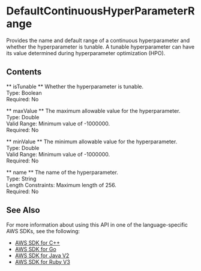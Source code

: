 # DefaultContinuousHyperParameterRange<a name="API_DefaultContinuousHyperParameterRange"></a>

Provides the name and default range of a continuous hyperparameter and whether the hyperparameter is tunable\. A tunable hyperparameter can have its value determined during hyperparameter optimization \(HPO\)\.

## Contents<a name="API_DefaultContinuousHyperParameterRange_Contents"></a>

 ** isTunable **   <a name="personalize-Type-DefaultContinuousHyperParameterRange-isTunable"></a>
Whether the hyperparameter is tunable\.  
Type: Boolean  
Required: No

 ** maxValue **   <a name="personalize-Type-DefaultContinuousHyperParameterRange-maxValue"></a>
The maximum allowable value for the hyperparameter\.  
Type: Double  
Valid Range: Minimum value of \-1000000\.  
Required: No

 ** minValue **   <a name="personalize-Type-DefaultContinuousHyperParameterRange-minValue"></a>
The minimum allowable value for the hyperparameter\.  
Type: Double  
Valid Range: Minimum value of \-1000000\.  
Required: No

 ** name **   <a name="personalize-Type-DefaultContinuousHyperParameterRange-name"></a>
The name of the hyperparameter\.  
Type: String  
Length Constraints: Maximum length of 256\.  
Required: No

## See Also<a name="API_DefaultContinuousHyperParameterRange_SeeAlso"></a>

For more information about using this API in one of the language\-specific AWS SDKs, see the following:
+  [ AWS SDK for C\+\+](https://docs.aws.amazon.com/goto/SdkForCpp/personalize-2018-05-22/DefaultContinuousHyperParameterRange) 
+  [ AWS SDK for Go](https://docs.aws.amazon.com/goto/SdkForGoV1/personalize-2018-05-22/DefaultContinuousHyperParameterRange) 
+  [ AWS SDK for Java V2](https://docs.aws.amazon.com/goto/SdkForJavaV2/personalize-2018-05-22/DefaultContinuousHyperParameterRange) 
+  [ AWS SDK for Ruby V3](https://docs.aws.amazon.com/goto/SdkForRubyV3/personalize-2018-05-22/DefaultContinuousHyperParameterRange) 